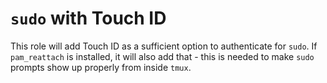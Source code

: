 # `sudo` with Touch ID

This role will add Touch ID as a sufficient option to authenticate for `sudo`.
If `pam_reattach` is installed, it will also add that - this is needed to make
`sudo` prompts show up properly from inside `tmux`.
